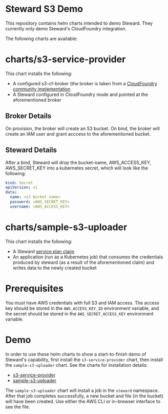 # Steward S3 Demo

This repository contains helm charts intended to demo Steward. They currently only demo Steward's CloudFoundry integration.

The following charts are available:

# charts/s3-service-provider

This chart installs the following:

* A configured s3-cf-broker (the broker is taken from a [CloudFoundry community implementation](https://github.com/cloudfoundry-community/s3-broker)
* A Steward configured in CloudFoundry mode and pointed at the aforementioned broker

## Broker Details

On provision, the broker will create an S3 bucket. On bind, the broker will create an IAM user and grant acccess to the aforementioned bucket.

## Steward Details

After a bind, Steward will drop the bucket-name, AWS_ACCESS_KEY, AWS_SECRET_KEY into a kubernetes secret, which will look like the following:

```yaml
kind: Secret
apiVersion: v1
data:
  name: <s3 bucket name>
  password: <AWS_SECRET_KEY>
  username: <AWS_ACCESS_KEY>
```

# charts/sample-s3-uploader

This chart installs the following:

* A Steward [service plan claim](https://github.com/deis/steward/blob/master/doc/DATA_STRUCTURES.md#serviceplanclaim)
* An application (run as a Kubernetes job) that consumes the credentials produced by steward (as a result of the aforementioned claim) and writes data to the newly created bucket


# Prerequisites

You must have AWS credentials with full S3 and IAM access. The access key should be stored in the `AWS_ACCESS_KEY_ID` environment variable, and the secret should be stored in the `AWS_SECRET_ACCESS_KEY` environment variable.

# Demo

In order to use these helm charts to show a start-to-finish demo of Steward's capability, first install the `s3-service-provider` chart, then install the `sample-s3-uploader` chart. See the charts for installation details:

- [s3-service-provider](./charts/s3-service-provider)
- [sample-s3-uploader](./charts/sample-s3-uploader)

The `sample-s3-uploader` chart will install a job in the `steward` namespace. After that job completes successfully, a new bucket and file (in the bucket) will have been created. Use either the AWS CLI or in-browser interface to see the file.
